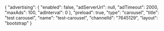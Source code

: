 {
    "advertising": {
        "enabled": false,
        "adServerUrl": null,
        "adTimeout": 2000,
        "maxAds": 100,
        "adInterval": 0
    },
    "preload": true,
    "type": "carousel",
    "title": "test carousel",
    "name": "test-carousel",
    "channelId": "7645129",
    "layout": "bootstrap"
}